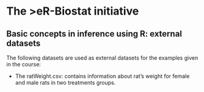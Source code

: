 # The >eR-Biostat initiative
## Basic concepts in inference using R: external datasets

The following datasets are used as external datasets for the examples given in the course:
* The ratWeight.csv:  contains information about rat’s weight for female and male rats in two treatments groups.

